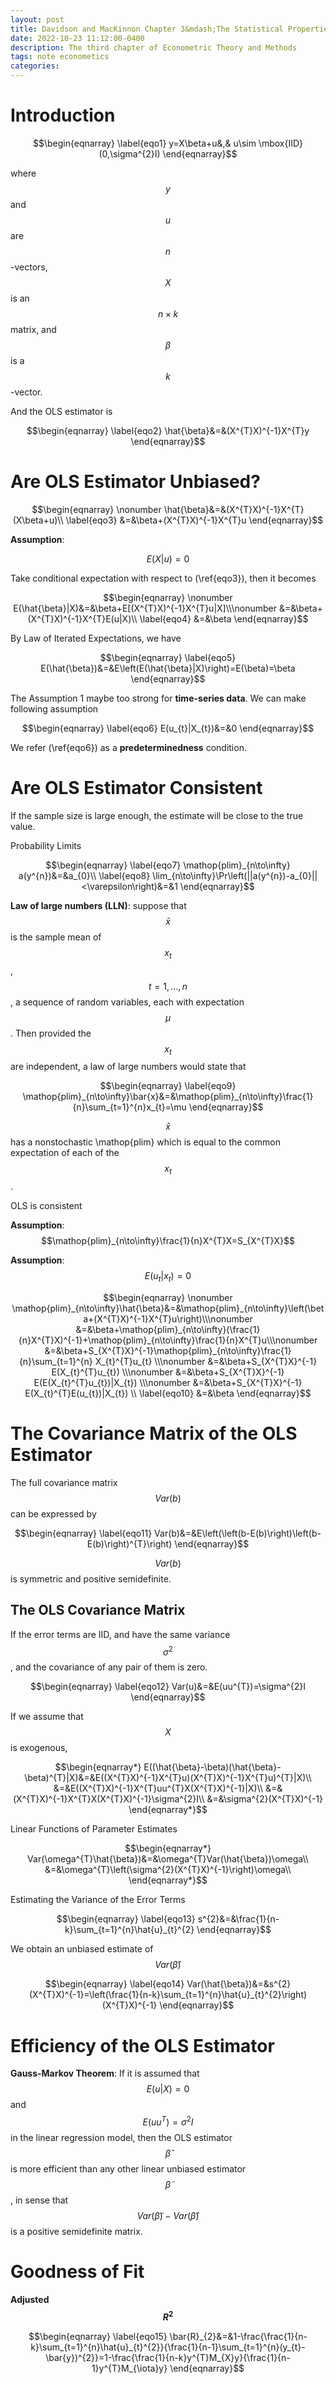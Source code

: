 ```yaml
---
layout: post
title: Davidson and MacKinnon Chapter 3&mdash;The Statistical Properties of Ordinary Least Squares  
date: 2022-10-23 11:12:00-0400
description: The third chapter of Econometric Theory and Methods
tags: note econometics
categories: 
---
```


# Introduction

$$\begin{eqnarray}
\label{eqo1}
y=X\beta+u&,& u\sim \mbox{IID}(0,\sigma^{2}I)
\end{eqnarray}$$

where $$y$$ and $$u$$ are $$n$$-vectors, $$X$$ is an $$n\times k$$ matrix, and $$\beta$$ is a $$k$$-vector.

And the OLS estimator is

$$\begin{eqnarray}
\label{eqo2}
\hat{\beta}&=&(X^{T}X)^{-1}X^{T}y
\end{eqnarray}$$


# Are OLS Estimator Unbiased?

$$\begin{eqnarray}
\nonumber
\hat{\beta}&=&(X^{T}X)^{-1}X^{T}(X\beta+u)\\
\label{eqo3}
&=&\beta+(X^{T}X)^{-1}X^{T}u
\end{eqnarray}$$

**Assumption**: 

$$E(X|u)=0$$

Take conditional expectation with respect to (\ref{eqo3}), then it becomes 

$$\begin{eqnarray}
\nonumber
E(\hat{\beta}|X)&=&\beta+E[(X^{T}X)^{-1}X^{T}u|X]\\\nonumber
&=&\beta+(X^{T}X)^{-1}X^{T}E(u|X)\\
\label{eqo4}
&=&\beta
\end{eqnarray}$$

By Law of Iterated Expectations, we have

$$\begin{eqnarray}
\label{eqo5}
E(\hat{\beta})&=&E\left(E(\hat{\beta}|X)\right)=E(\beta)=\beta
\end{eqnarray}$$


The Assumption 1 maybe too strong for **time-series data**. We can make following assumption

$$\begin{eqnarray}
\label{eqo6}
E(u_{t}|X_{t})&=&0
\end{eqnarray}$$

We refer (\ref{eqo6}) as a **predeterminedness** condition.

# Are OLS Estimator Consistent
If the sample size is large enough, the estimate will be close to the true value.

Probability Limits

$$\begin{eqnarray}
\label{eqo7}
\mathop{plim}_{n\to\infty} a(y^{n})&=&a_{0}\\
\label{eqo8}
\lim_{n\to\infty}\Pr\left(||a(y^{n})-a_{0}||<\varepsilon\right)&=&1
\end{eqnarray}$$

**Law of large numbers (LLN)**: suppose that $$\bar{x}$$ is the sample mean of $$x_{t}$$, $$t=1,\dots, n$$, a sequence of random variables, each with expectation $$\mu$$. Then provided the $$x_{t}$$ are independent, a law of large numbers would state that

$$\begin{eqnarray}
\label{eqo9}
\mathop{plim}_{n\to\infty}\bar{x}&=&\mathop{plim}_{n\to\infty}\frac{1}{n}\sum_{t=1}^{n}x_{t}=\mu
\end{eqnarray}$$

$$\bar{x}$$ has a nonstochastic \mathop{plim} which is equal to the common expectation of each of the $$x_{t}$$.

OLS is consistent

**Assumption**: $$\mathop{plim}_{n\to\infty}\frac{1}{n}X^{T}X=S_{X^{T}X}$$

**Assumption**: $$E(u_{t}|x_{t})=0$$

$$\begin{eqnarray}
\nonumber
\mathop{plim}_{n\to\infty}\hat{\beta}&=&\mathop{plim}_{n\to\infty}\left(\beta+(X^{T}X)^{-1}X^{T}u\right)\\\nonumber
&=&\beta+\mathop{plim}_{n\to\infty}(\frac{1}{n}X^{T}X)^{-1}+\mathop{plim}_{n\to\infty}\frac{1}{n}X^{T}u\\\nonumber
&=&\beta+S_{X^{T}X}^{-1}\mathop{plim}_{n\to\infty}\frac{1}{n}\sum_{t=1}^{n} X_{t}^{T}u_{t} \\\nonumber
&=&\beta+S_{X^{T}X}^{-1} E(X_{t}^{T}u_{t}) \\\nonumber
&=&\beta+S_{X^{T}X}^{-1} E(E(X_{t}^{T}u_{t})|X_{t}) \\\nonumber
&=&\beta+S_{X^{T}X}^{-1} E(X_{t}^{T}E(u_{t})|X_{t}) \\
\label{eqo10}
&=&\beta
\end{eqnarray}$$


# The Covariance Matrix of the OLS Estimator
The full covariance matrix $$Var(b)$$ can be expressed by

$$\begin{eqnarray}
\label{eqo11}
Var(b)&=&E\left(\left(b-E(b)\right)\left(b-E(b)\right)^{T}\right)
\end{eqnarray}$$


$$Var(b)$$ is symmetric and positive semidefinite.

## The OLS Covariance Matrix
If the error terms are IID, and have the same variance $$\sigma^{2}$$, and the covariance of any pair of them is zero.

$$\begin{eqnarray}
\label{eqo12}
Var(u)&=&E(uu^{T})=\sigma^{2}I
\end{eqnarray}$$


If we assume that $$X$$ is exogenous,

$$\begin{eqnarray*}
E((\hat{\beta}-\beta)(\hat{\beta}-\beta)^{T}|X)&=&E((X^{T}X)^{-1}X^{T}u)(X^{T}X)^{-1}X^{T}u)^{T}|X)\\
&=&E((X^{T}X)^{-1}X^{T}uu^{T}X(X^{T}X)^{-1}|X)\\
&=&(X^{T}X)^{-1}X^{T}X(X^{T}X)^{-1}\sigma^{2}I\\
&=&\sigma^{2}(X^{T}X)^{-1}
\end{eqnarray*}$$


Linear Functions of Parameter Estimates

$$\begin{eqnarray*}
Var(\omega^{T}\hat{\beta})&=&\omega^{T}Var(\hat{\beta})\omega\\
&=&\omega^{T}\left(\sigma^{2}(X^{T}X)^{-1}\right)\omega\\
\end{eqnarray*}$$


Estimating the Variance of the Error Terms

$$\begin{eqnarray}
\label{eqo13}
s^{2}&=&\frac{1}{n-k}\sum_{t=1}^{n}\hat{u}_{t}^{2}
\end{eqnarray}$$

We obtain an unbiased estimate of $$Var(\hat{\beta})$$

$$\begin{eqnarray}
\label{eqo14}
Var(\hat{\beta})&=&s^{2}(X^{T}X)^{-1}=\left(\frac{1}{n-k}\sum_{t=1}^{n}\hat{u}_{t}^{2}\right)(X^{T}X)^{-1}
\end{eqnarray}$$


# Efficiency of the OLS Estimator
**Gauss-Markov Theorem**: If it is assumed that $$E(u|X)=0$$ and $$E(uu^{T})=\sigma^{2}I$$ in the linear regression model, then the OLS estimator $$\hat{\beta}$$ is more efficient than any other linear unbiased estimator $$\tilde{\beta}$$, in sense that $$Var(\tilde{\beta})-Var(\hat{\beta})$$ is a positive semidefinite matrix.


# Goodness of Fit
**Adjusted $$R^{2}$$**

$$\begin{eqnarray}
\label{eqo15}
\bar{R}_{2}&=&1-\frac{\frac{1}{n-k}\sum_{t=1}^{n}\hat{u}_{t}^{2}}{\frac{1}{n-1}\sum_{t=1}^{n}(y_{t}-\bar{y})^{2}}=1-\frac{\frac{1}{n-k}y^{T}M_{X}y}{\frac{1}{n-1}y^{T}M_{\iota}y}
\end{eqnarray}$$

